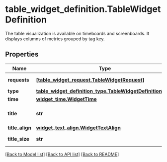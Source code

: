 # table_widget_definition.TableWidgetDefinition

The table visualization is available on timeboards and screenboards. It displays columns of metrics grouped by tag key.
## Properties
Name | Type | Description | Notes
------------ | ------------- | ------------- | -------------
**requests** | [**[table_widget_request.TableWidgetRequest]**](TableWidgetRequest.md) | Widget definition. | 
**type** | [**table_widget_definition_type.TableWidgetDefinitionType**](TableWidgetDefinitionType.md) |  | 
**time** | [**widget_time.WidgetTime**](WidgetTime.md) |  | [optional] 
**title** | **str** | Title of your widget. | [optional] 
**title_align** | [**widget_text_align.WidgetTextAlign**](WidgetTextAlign.md) |  | [optional] 
**title_size** | **str** | Size of the title. | [optional] 

[[Back to Model list]](../README.md#documentation-for-models) [[Back to API list]](../README.md#documentation-for-api-endpoints) [[Back to README]](../README.md)


